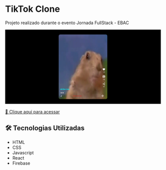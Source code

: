 # TikTok Clone

Projeto realizado durante o evento Jornada FullStack - EBAC

![preview](./.github/preview.png)

[🔗 Clique aqui para acessar](https://tiktok---jornada-ebac-eb0fd.web.app/)

## 🛠 Tecnologias Utilizadas

- HTML
- CSS
- Javascript
- React
- Firebase
